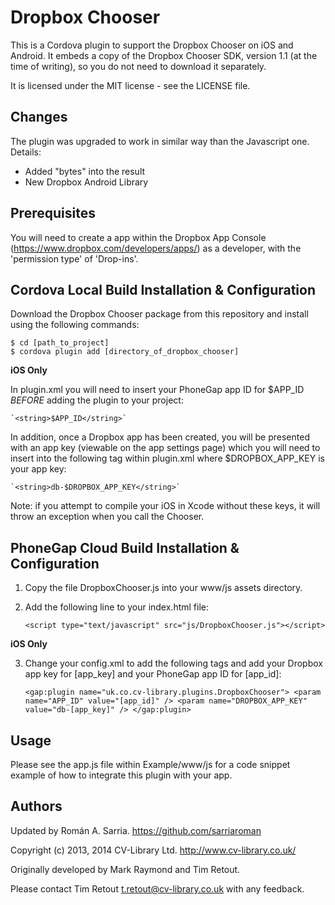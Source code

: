 Dropbox Chooser
===============

This is a Cordova plugin to support the Dropbox Chooser on iOS and Android.  It embeds a copy of the Dropbox Chooser SDK, version 1.1 (at the time of writing), so you do not need to download it separately.

It is licensed under the MIT license - see the LICENSE file.

Changes
-------

The plugin was upgraded to work in similar way than the Javascript one.  
Details:  
- Added "bytes" into the result  
- New Dropbox Android Library  

Prerequisites
-------------

You will need to create a app within the Dropbox App Console (https://www.dropbox.com/developers/apps/) as a developer, with the 'permission type' of 'Drop-ins'.

Cordova Local Build Installation & Configuration
------------------------------------------------

Download the Dropbox Chooser package from this repository and install using the following commands:

    $ cd [path_to_project]
    $ cordova plugin add [directory_of_dropbox_chooser]

__iOS Only__

In plugin.xml you will need to insert your PhoneGap app ID for $APP_ID _BEFORE_ adding the plugin to your project:

    `<string>$APP_ID</string>`

In addition, once a Dropbox app has been created, you will be presented with an app key (viewable on the app settings page) which you will need to insert into the following tag within plugin.xml where $DROPBOX_APP_KEY is your app key:

    `<string>db-$DROPBOX_APP_KEY</string>`

Note: if you attempt to compile your iOS in Xcode without these keys, it will throw an exception when you call the Chooser.

PhoneGap Cloud Build Installation & Configuration
-------------------------------------------------

1. Copy the file DropboxChooser.js into your www/js assets directory.

2. Add the following line to your index.html file:

    `<script type="text/javascript" src="js/DropboxChooser.js"></script>`

__iOS Only__

3. Change your config.xml to add the following tags and add your Dropbox app key for [app_key] and your PhoneGap app ID for [app_id]:

    `<gap:plugin name="uk.co.cv-library.plugins.DropboxChooser">
        <param name="APP_ID" value="[app_id]" />
        <param name="DROPBOX_APP_KEY" value="db-[app_key]" />
    </gap:plugin>`

Usage
-----

Please see the app.js file within Example/www/js for a code snippet example of how to integrate this plugin with your app.

Authors
-------

Updated by Román A. Sarria.  https://github.com/sarriaroman

Copyright (c) 2013, 2014 CV-Library Ltd.  http://www.cv-library.co.uk/

Originally developed by Mark Raymond and Tim Retout.

Please contact Tim Retout <t.retout@cv-library.co.uk> with any feedback.
